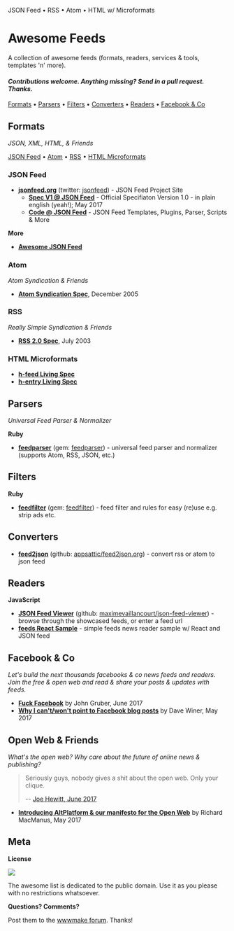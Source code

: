 
JSON Feed • RSS • Atom • HTML w/ Microformats


# Awesome Feeds

A collection of awesome feeds (formats, readers, services & tools, templates 'n' more).

#### _Contributions welcome. Anything missing? Send in a pull request. Thanks._



[Formats](#formats) •
[Parsers](#parsers) •
[Filters](#filters) •
[Converters](#converters) •
[Readers](#readers) •
[Facebook & Co](#facebook--co)



## Formats

_JSON, XML, HTML, & Friends_

[JSON Feed](#json-feed) •
[Atom](#atom) •
[RSS](#rss) •
[HTML Microformats](#html-microformats)

### JSON Feed

- [**jsonfeed.org**](https://jsonfeed.org) (twitter: [jsonfeed](https://twitter.com/jsonfeed)) - JSON Feed Project Site
  - [**Spec V1 @ JSON Feed**](https://jsonfeed.org/version/1) - Official Specifiaton Version 1.0 - in plain english (yeah!); May 2017
  - [**Code @ JSON Feed**](https://jsonfeed.org/code) - JSON Feed Templates, Plugins, Parser, Scripts & More


**More**

- [**Awesome JSON Feed**](https://github.com/rmlewisuk/awesome-json-feed)


### Atom

_Atom Syndication & Friends_

- [**Atom Syndication Spec**](https://tools.ietf.org/html/rfc4287), December 2005


### RSS

_Really Simple Syndication & Friends_

- [**RSS 2.0 Spec**](http://cyber.harvard.edu/rss/rss.html),  July 2003
  

### HTML Microformats

- [**h-feed Living Spec**](http://microformats.org/wiki/h-feed)
- [**h-entry Living Spec**](http://microformats.org/wiki/h-entry)  



## Parsers

_Universal Feed Parser & Normalizer_

**Ruby**

- [**feedparser**](https://github.com/feedparser/feedparser) (gem: [feedparser](https://rubygems.org/gems/feedparser)) - universal feed parser and normalizer (supports Atom, RSS, JSON, etc.)



## Filters

**Ruby**

- [**feedfilter**](https://github.com/feedparser/feedfilter) (gem: [feedfilter](https://rubygems.org/gems/feedfilter)) - feed filter and rules for easy (re)use e.g. strip ads etc.



## Converters

- [**feed2json**](https://feed2json.org) (github: [appsattic/feed2json.org](https://github.com/appsattic/feed2json.org)) - convert rss or atom to json feed


## Readers

**JavaScript**

- [**JSON Feed Viewer**](https://json-feed-viewer.herokuapp.com) (github: [maximevaillancourt/json-feed-viewer](https://github.com/maximevaillancourt/json-feed-viewer)) - browse through the showcased feeds, or enter a feed url
- [**feeds React Sample**](https://github.com/playhtml/feeds/tree/master/react)  - simple feeds news reader sample w/ React and JSON feed

## Facebook & Co

_Let's build the next thousands facebooks & co news feeds and readers. Join the free & open web and read & share your posts & updates with feeds._

- [**Fuck Facebook**](https://daringfireball.net/2017/06/fuck_facebook) by John Gruber, June 2017 
- [**Why I can't/won't point to Facebook blog posts**]() by Dave Winer, May 2017 



## Open Web & Friends

_What's the open web? Why care about the future of online news & publishing?_

> Seriously guys, nobody gives a shit about the open web. Only your clique.
>
>  -- [Joe Hewitt, June 2017](https://twitter.com/joehewitt/status/870363197580038144)

- [**Introducing AltPlatform & our manifesto for the Open Web**](http://altplatform.org/2017/05/30/open-web-manifesto/) by Richard MacManus, May 2017


## Meta

**License**

![](https://publicdomainworks.github.io/buttons/zero88x31.png)

The awesome list is dedicated to the public domain. Use it as you please with no restrictions whatsoever.

**Questions? Comments?**

Post them to the [wwwmake forum](http://groups.google.com/group/wwwmake). Thanks!
